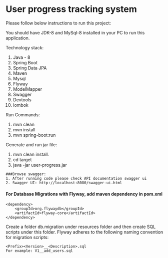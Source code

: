 # User progress tracking system 

Please follow below instructions to run this project:


You should have JDK-8 and MySql-8 installed in your PC to run this application.


Technology stack:
1. Java - 8
2. Spring Boot 
3. Spring Data JPA
4. Maven
5. Mysql
6. Flyway
7. ModelMapper
8. Swagger
9. Devtools
10. lombok

Run Commands:
1. mvn clean
2. mvn install
3. mvn spring-boot:run

Generate and run jar file:
1. mvn clean install.
2. cd target
3. java -jar user-progress.jar
```
###Browse swagger:
1. After running code please check API documentation swagger ui 
2. Swagger UI: http://localhost:8080/swagger-ui.html
```

#### For Database Migrations with Flyway, add maven dependency in pom.xml

```
<dependency>
    <groupId>org.flywaydb</groupId>
    <artifactId>flyway-core</artifactId>
</dependency>
```
Create a folder db.migration under resources folder and then
create SQL scripts under this folder. 
Flyway adheres to the following naming convention for migration scripts:
```
<Prefix><Version>__<Description>.sql
For example: V1__add_users.sql
```